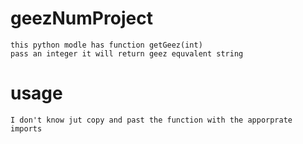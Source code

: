 # geezNumProject
    this python modle has function getGeez(int)
    pass an integer it will return geez equvalent string

# usage
    
    I don't know jut copy and past the function with the apporprate imports 
